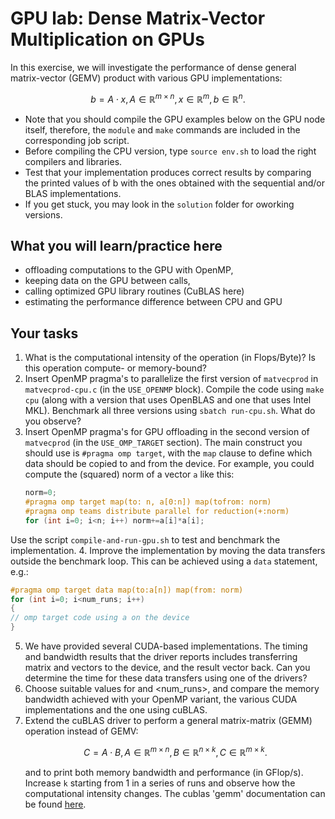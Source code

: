 # GPU lab: Dense Matrix-Vector Multiplication on GPUs

In this exercise, we will investigate the performance of dense  general matrix-vector (GEMV) product
with various GPU implementations:
```math
b=A\cdot x, A\in\mathbb{R}^{m \times n}, x \in \mathbb{R}^{m}, b \in \mathbb{R}^{n}.
```

- Note that you should compile the GPU examples below on the GPU node itself, therefore,
the ``module`` and ``make`` commands are included in the corresponding job script.
- Before compiling the CPU version, type ``source env.sh`` to load the right compilers and libraries.
- Test that your implementation produces correct results by comparing the printed values of b with the ones
obtained with the sequential and/or BLAS implementations.
- If you get stuck, you may look in the ``solution`` folder for oworking versions.

## What you will learn/practice here

- offloading computations to the GPU with OpenMP,
- keeping data on the GPU between calls,
- calling optimized GPU library routines (CuBLAS here)
- estimating the performance difference between CPU and GPU

## Your tasks

1. What is the computational intensity of the operation (in Flops/Byte)? Is this operation compute- or memory-bound?
2. Insert OpenMP pragma's to parallelize the first version of ``matvecprod`` in ``matvecprod-cpu.c`` (in the ``USE_OPENMP`` block).
   Compile the code using ``make cpu`` (along with a version that uses OpenBLAS and one that uses Intel MKL).
   Benchmark all three versions using ``sbatch run-cpu.sh``. What do you observe?
3. Insert OpenMP pragma's for GPU offloading in the second version of ``matvecprod`` (in the ``USE_OMP_TARGET`` section).
   The main construct you should use is ``#pragma omp target``, with the ``map`` clause to define which data should be copied
   to and from the device. For example, you could compute the (squared) norm of a vector ``a`` like this:
   ```c++
   norm=0;
   #pragma omp target map(to: n, a[0:n]) map(tofrom: norm)
   #pragma omp teams distribute parallel for reduction(+:norm)
   for (int i=0; i<n; i++) norm+=a[i]*a[i];
   ```
Use the script ``compile-and-run-gpu.sh`` to test and benchmark the implementation.
4. Improve the implementation by moving the data transfers outside the benchmark loop.
This can be achieved using a ``data`` statement, e.g.:
```c++
#pragma omp target data map(to:a[n]) map(from: norm)
for (int i=0; i<num_runs; i++)
{
// omp target code using a on the device
}
```
5. We have provided several CUDA-based implementations. The timing and bandwidth results that the driver reports
   includes transferring matrix and vectors to the device, and the result vector back. Can you determine the time
   for these data transfers using one of the drivers?
6. Choose suitable values for <dim> and <num_runs>, and compare the memory bandwidth achieved with your OpenMP variant,
   the various CUDA implementations and the one using cuBLAS.
7. Extend the cuBLAS driver to perform a general matrix-matrix (GEMM) operation instead of GEMV:
   ```math
   C = A\cdot B, A\in \mathbb{R}^{m\times n}, B\in\mathbb{R}^{n\times k}, C\in\mathbb{R}^{m\times k}.
   ```
   and to print both memory bandwidth and performance (in GFlop/s). Increase ``k`` starting from 1 in a series
   of runs and observe how the computational intensity changes.
   The cublas 'gemm' documentation can be found [here](https://docs.nvidia.com/cuda/cublas/index.html#cublas-t-gemm).
